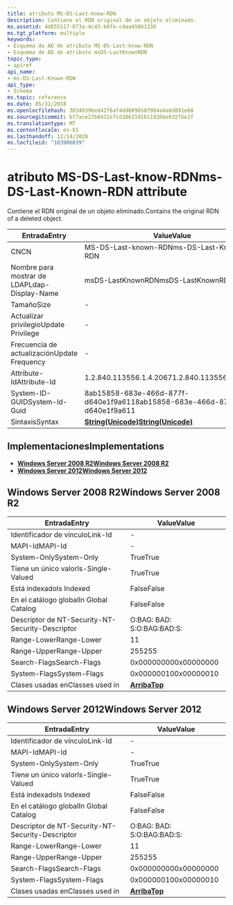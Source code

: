 ```yaml
---
title: atributo MS-DS-Last-know-RDN
description: Contiene el RDN original de un objeto eliminado.
ms.assetid: 4d655117-673a-4c43-b8fe-c4aa45061330
ms.tgt_platform: multiple
keywords:
- Esquema de AD de atributo MS-DS-Last-know-RDN
- Esquema de AD de atributo msDS-LastKnownRDN
topic_type:
- apiref
api_name:
- ms-DS-Last-Known-RDN
api_type:
- Schema
ms.topic: reference
ms.date: 05/31/2018
ms.openlocfilehash: 3034039bed42f6af4dd609658f984a4a6d891e68
ms.sourcegitcommit: b77ace27b0432e7cd3863191b11926be032fbe2f
ms.translationtype: MT
ms.contentlocale: es-ES
ms.lasthandoff: 12/14/2020
ms.locfileid: "103906039"
---
```

# <a name="ms-ds-last-known-rdn-attribute"></a><span data-ttu-id="4a9e9-105">atributo MS-DS-Last-know-RDN</span><span class="sxs-lookup"><span data-stu-id="4a9e9-105">ms-DS-Last-Known-RDN attribute</span></span>

<span data-ttu-id="4a9e9-106">Contiene el RDN original de un objeto eliminado.</span><span class="sxs-lookup"><span data-stu-id="4a9e9-106">Contains the original RDN of a deleted object.</span></span>



| <span data-ttu-id="4a9e9-107">Entrada</span><span class="sxs-lookup"><span data-stu-id="4a9e9-107">Entry</span></span> | <span data-ttu-id="4a9e9-108">Value</span><span class="sxs-lookup"><span data-stu-id="4a9e9-108">Value</span></span> |
|-------------------|---------------------------------------------|
| <span data-ttu-id="4a9e9-109">CN</span><span class="sxs-lookup"><span data-stu-id="4a9e9-109">CN</span></span>                | <span data-ttu-id="4a9e9-110">MS-DS-Last-known-RDN</span><span class="sxs-lookup"><span data-stu-id="4a9e9-110">ms-DS-Last-Known-RDN</span></span>                        |
| <span data-ttu-id="4a9e9-111">Nombre para mostrar de LDAP</span><span class="sxs-lookup"><span data-stu-id="4a9e9-111">Ldap-Display-Name</span></span> | <span data-ttu-id="4a9e9-112">msDS-LastKnownRDN</span><span class="sxs-lookup"><span data-stu-id="4a9e9-112">msDS-LastKnownRDN</span></span>                           |
| <span data-ttu-id="4a9e9-113">Tamaño</span><span class="sxs-lookup"><span data-stu-id="4a9e9-113">Size</span></span>              | \-                                          |
| <span data-ttu-id="4a9e9-114">Actualizar privilegio</span><span class="sxs-lookup"><span data-stu-id="4a9e9-114">Update Privilege</span></span>  | \-                                          |
| <span data-ttu-id="4a9e9-115">Frecuencia de actualización</span><span class="sxs-lookup"><span data-stu-id="4a9e9-115">Update Frequency</span></span>  | \-                                          |
| <span data-ttu-id="4a9e9-116">Attribute-Id</span><span class="sxs-lookup"><span data-stu-id="4a9e9-116">Attribute-Id</span></span>      | <span data-ttu-id="4a9e9-117">1.2.840.113556.1.4.2067</span><span class="sxs-lookup"><span data-stu-id="4a9e9-117">1.2.840.113556.1.4.2067</span></span>                     |
| <span data-ttu-id="4a9e9-118">System-ID-GUID</span><span class="sxs-lookup"><span data-stu-id="4a9e9-118">System-Id-Guid</span></span>    | <span data-ttu-id="4a9e9-119">8ab15858-683e-466d-877f-d640e1f9a611</span><span class="sxs-lookup"><span data-stu-id="4a9e9-119">8ab15858-683e-466d-877f-d640e1f9a611</span></span>        |
| <span data-ttu-id="4a9e9-120">Sintaxis</span><span class="sxs-lookup"><span data-stu-id="4a9e9-120">Syntax</span></span>            | [<span data-ttu-id="4a9e9-121">**String(Unicode)**</span><span class="sxs-lookup"><span data-stu-id="4a9e9-121">**String(Unicode)**</span></span>](s-string-unicode.md) |



## <a name="implementations"></a><span data-ttu-id="4a9e9-122">Implementaciones</span><span class="sxs-lookup"><span data-stu-id="4a9e9-122">Implementations</span></span>

-   [<span data-ttu-id="4a9e9-123">**Windows Server 2008 R2**</span><span class="sxs-lookup"><span data-stu-id="4a9e9-123">**Windows Server 2008 R2**</span></span>](#windows-server-2008-r2)
-   [<span data-ttu-id="4a9e9-124">**Windows Server 2012**</span><span class="sxs-lookup"><span data-stu-id="4a9e9-124">**Windows Server 2012**</span></span>](#windows-server-2012)

## <a name="windows-server-2008-r2"></a><span data-ttu-id="4a9e9-125">Windows Server 2008 R2</span><span class="sxs-lookup"><span data-stu-id="4a9e9-125">Windows Server 2008 R2</span></span>



| <span data-ttu-id="4a9e9-126">Entrada</span><span class="sxs-lookup"><span data-stu-id="4a9e9-126">Entry</span></span> | <span data-ttu-id="4a9e9-127">Value</span><span class="sxs-lookup"><span data-stu-id="4a9e9-127">Value</span></span> |
|------------------------|---------------------------------|
| <span data-ttu-id="4a9e9-128">Identificador de vínculo</span><span class="sxs-lookup"><span data-stu-id="4a9e9-128">Link-Id</span></span>                | \-                              |
| <span data-ttu-id="4a9e9-129">MAPI-Id</span><span class="sxs-lookup"><span data-stu-id="4a9e9-129">MAPI-Id</span></span>                | \-                              |
| <span data-ttu-id="4a9e9-130">System-Only</span><span class="sxs-lookup"><span data-stu-id="4a9e9-130">System-Only</span></span>            | <span data-ttu-id="4a9e9-131">True</span><span class="sxs-lookup"><span data-stu-id="4a9e9-131">True</span></span>                            |
| <span data-ttu-id="4a9e9-132">Tiene un único valor</span><span class="sxs-lookup"><span data-stu-id="4a9e9-132">Is-Single-Valued</span></span>       | <span data-ttu-id="4a9e9-133">True</span><span class="sxs-lookup"><span data-stu-id="4a9e9-133">True</span></span>                            |
| <span data-ttu-id="4a9e9-134">Está indexado</span><span class="sxs-lookup"><span data-stu-id="4a9e9-134">Is Indexed</span></span>             | <span data-ttu-id="4a9e9-135">False</span><span class="sxs-lookup"><span data-stu-id="4a9e9-135">False</span></span>                           |
| <span data-ttu-id="4a9e9-136">En el catálogo global</span><span class="sxs-lookup"><span data-stu-id="4a9e9-136">In Global Catalog</span></span>      | <span data-ttu-id="4a9e9-137">False</span><span class="sxs-lookup"><span data-stu-id="4a9e9-137">False</span></span>                           |
| <span data-ttu-id="4a9e9-138">Descriptor de NT-Security-</span><span class="sxs-lookup"><span data-stu-id="4a9e9-138">NT-Security-Descriptor</span></span> | <span data-ttu-id="4a9e9-139">O:BAG: BAD: S:</span><span class="sxs-lookup"><span data-stu-id="4a9e9-139">O:BAG:BAD:S:</span></span>                    |
| <span data-ttu-id="4a9e9-140">Range-Lower</span><span class="sxs-lookup"><span data-stu-id="4a9e9-140">Range-Lower</span></span>            | <span data-ttu-id="4a9e9-141">1</span><span class="sxs-lookup"><span data-stu-id="4a9e9-141">1</span></span>                               |
| <span data-ttu-id="4a9e9-142">Range-Upper</span><span class="sxs-lookup"><span data-stu-id="4a9e9-142">Range-Upper</span></span>            | <span data-ttu-id="4a9e9-143">255</span><span class="sxs-lookup"><span data-stu-id="4a9e9-143">255</span></span>                             |
| <span data-ttu-id="4a9e9-144">Search-Flags</span><span class="sxs-lookup"><span data-stu-id="4a9e9-144">Search-Flags</span></span>           | <span data-ttu-id="4a9e9-145">0x00000000</span><span class="sxs-lookup"><span data-stu-id="4a9e9-145">0x00000000</span></span>                      |
| <span data-ttu-id="4a9e9-146">System-Flags</span><span class="sxs-lookup"><span data-stu-id="4a9e9-146">System-Flags</span></span>           | <span data-ttu-id="4a9e9-147">0x00000010</span><span class="sxs-lookup"><span data-stu-id="4a9e9-147">0x00000010</span></span>                      |
| <span data-ttu-id="4a9e9-148">Clases usadas en</span><span class="sxs-lookup"><span data-stu-id="4a9e9-148">Classes used in</span></span>        | [<span data-ttu-id="4a9e9-149">**Arriba**</span><span class="sxs-lookup"><span data-stu-id="4a9e9-149">**Top**</span></span>](c-top.md)<br/> |



## <a name="windows-server-2012"></a><span data-ttu-id="4a9e9-150">Windows Server 2012</span><span class="sxs-lookup"><span data-stu-id="4a9e9-150">Windows Server 2012</span></span>



| <span data-ttu-id="4a9e9-151">Entrada</span><span class="sxs-lookup"><span data-stu-id="4a9e9-151">Entry</span></span> | <span data-ttu-id="4a9e9-152">Value</span><span class="sxs-lookup"><span data-stu-id="4a9e9-152">Value</span></span> |
|------------------------|---------------------------------|
| <span data-ttu-id="4a9e9-153">Identificador de vínculo</span><span class="sxs-lookup"><span data-stu-id="4a9e9-153">Link-Id</span></span>                | \-                              |
| <span data-ttu-id="4a9e9-154">MAPI-Id</span><span class="sxs-lookup"><span data-stu-id="4a9e9-154">MAPI-Id</span></span>                | \-                              |
| <span data-ttu-id="4a9e9-155">System-Only</span><span class="sxs-lookup"><span data-stu-id="4a9e9-155">System-Only</span></span>            | <span data-ttu-id="4a9e9-156">True</span><span class="sxs-lookup"><span data-stu-id="4a9e9-156">True</span></span>                            |
| <span data-ttu-id="4a9e9-157">Tiene un único valor</span><span class="sxs-lookup"><span data-stu-id="4a9e9-157">Is-Single-Valued</span></span>       | <span data-ttu-id="4a9e9-158">True</span><span class="sxs-lookup"><span data-stu-id="4a9e9-158">True</span></span>                            |
| <span data-ttu-id="4a9e9-159">Está indexado</span><span class="sxs-lookup"><span data-stu-id="4a9e9-159">Is Indexed</span></span>             | <span data-ttu-id="4a9e9-160">False</span><span class="sxs-lookup"><span data-stu-id="4a9e9-160">False</span></span>                           |
| <span data-ttu-id="4a9e9-161">En el catálogo global</span><span class="sxs-lookup"><span data-stu-id="4a9e9-161">In Global Catalog</span></span>      | <span data-ttu-id="4a9e9-162">False</span><span class="sxs-lookup"><span data-stu-id="4a9e9-162">False</span></span>                           |
| <span data-ttu-id="4a9e9-163">Descriptor de NT-Security-</span><span class="sxs-lookup"><span data-stu-id="4a9e9-163">NT-Security-Descriptor</span></span> | <span data-ttu-id="4a9e9-164">O:BAG: BAD: S:</span><span class="sxs-lookup"><span data-stu-id="4a9e9-164">O:BAG:BAD:S:</span></span>                    |
| <span data-ttu-id="4a9e9-165">Range-Lower</span><span class="sxs-lookup"><span data-stu-id="4a9e9-165">Range-Lower</span></span>            | <span data-ttu-id="4a9e9-166">1</span><span class="sxs-lookup"><span data-stu-id="4a9e9-166">1</span></span>                               |
| <span data-ttu-id="4a9e9-167">Range-Upper</span><span class="sxs-lookup"><span data-stu-id="4a9e9-167">Range-Upper</span></span>            | <span data-ttu-id="4a9e9-168">255</span><span class="sxs-lookup"><span data-stu-id="4a9e9-168">255</span></span>                             |
| <span data-ttu-id="4a9e9-169">Search-Flags</span><span class="sxs-lookup"><span data-stu-id="4a9e9-169">Search-Flags</span></span>           | <span data-ttu-id="4a9e9-170">0x00000000</span><span class="sxs-lookup"><span data-stu-id="4a9e9-170">0x00000000</span></span>                      |
| <span data-ttu-id="4a9e9-171">System-Flags</span><span class="sxs-lookup"><span data-stu-id="4a9e9-171">System-Flags</span></span>           | <span data-ttu-id="4a9e9-172">0x00000010</span><span class="sxs-lookup"><span data-stu-id="4a9e9-172">0x00000010</span></span>                      |
| <span data-ttu-id="4a9e9-173">Clases usadas en</span><span class="sxs-lookup"><span data-stu-id="4a9e9-173">Classes used in</span></span>        | [<span data-ttu-id="4a9e9-174">**Arriba**</span><span class="sxs-lookup"><span data-stu-id="4a9e9-174">**Top**</span></span>](c-top.md)<br/> |



 

 





